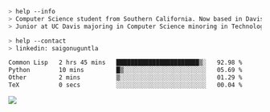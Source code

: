 ````bash
> help --info
> Computer Science student from Southern California. Now based in Davis, CA.
> Junior at UC Davis majoring in Computer Science minoring in Technology Management.
````

````bash
> help --contact
> linkedin: saigonuguntla
````

<!--START_SECTION:waka-->

```txt
Common Lisp   2 hrs 45 mins   ███████████████████████▒░   92.98 %
Python        10 mins         █▒░░░░░░░░░░░░░░░░░░░░░░░   05.69 %
Other         2 mins          ▒░░░░░░░░░░░░░░░░░░░░░░░░   01.29 %
TeX           0 secs          ░░░░░░░░░░░░░░░░░░░░░░░░░   00.04 %
```

<!--END_SECTION:waka-->

![](https://komarev.com/ghpvc/?username=saigonu&color=6A8AFF)